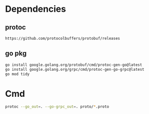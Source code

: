 # Dependencies
## protoc
```
https://github.com/protocolbuffers/protobuf/releases
```

## go pkg
```sh
go install google.golang.org/protobuf/cmd/protoc-gen-go@latest
go install google.golang.org/grpc/cmd/protoc-gen-go-grpc@latest
go mod tidy
```

# Cmd
```sh 
protoc --go_out=. --go-grpc_out=. proto/*.proto
```

